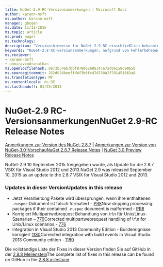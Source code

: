 ```yaml
---
title: NuGet-2.9 RC-Versionsanmerkungen | Microsoft Docs
author: karann-msft
ms.author: karann-msft
manager: ghogen
ms.date: 11/11/2016
ms.topic: article
ms.prod: nuget
ms.technology: 
description: "Versionshinweise für NuGet 2.9 RC einschließlich bekannte Probleme, Fehlerbehebungen, Funktionen und Archivierung von dcrs Design."
keywords: "NuGet-2.9 RC-versionsanmerkungen, aufgrund von Fehlerbehebungen, bekannte Probleme, zusätzliche Funktionen, Archivierung von dcrs Design"
ms.reviewer:
- karann-msft
- unniravindranathan
ms.openlocfilehash: 0e73b54ab7bbf97806269834c67ad0a159c9065b
ms.sourcegitcommit: 262d026beeffd4f3b6fc47d780a2f701451663a8
ms.translationtype: MT
ms.contentlocale: de-DE
ms.lasthandoff: 01/25/2018
---
```

# <a name="nuget-29-rc-release-notes"></a><span data-ttu-id="32d5f-104">NuGet-2.9 RC-Versionsanmerkungen</span><span class="sxs-lookup"><span data-stu-id="32d5f-104">NuGet 2.9-RC Release Notes</span></span>

<span data-ttu-id="32d5f-105">[Anmerkungen zur Version des NuGet-2.8.7](../release-notes/nuget-2.8.7.md) | [Anmerkungen zur Version von NuGet-3.0-Vorschau](../release-notes/nuget-3.0-preview.md)</span><span class="sxs-lookup"><span data-stu-id="32d5f-105">[NuGet 2.8.7 Release Notes](../release-notes/nuget-2.8.7.md) | [NuGet 3.0 Preview Release Notes](../release-notes/nuget-3.0-preview.md)</span></span>

<span data-ttu-id="32d5f-106">NuGet-2.9 10 September 2015 freigegeben wurde, als Update für die 2.8.7 VSIX für Visual Studio 2012 und 2013.</span><span class="sxs-lookup"><span data-stu-id="32d5f-106">NuGet 2.9 was released September 10, 2015 as an update to the 2.8.7 VSIX for Visual Studio 2012 and 2013.</span></span>

### <a name="updates-in-this-release"></a><span data-ttu-id="32d5f-107">Updates in dieser Version</span><span class="sxs-lookup"><span data-stu-id="32d5f-107">Updates in this release</span></span>

* <span data-ttu-id="32d5f-108">Jetzt Verarbeitung Pakete wird übersprungen, wenn ihre enthaltenen `.nuspec` Dokument ist falsch formatiert - [PR8](https://github.com/NuGet/NuGet2/pull/8)</span><span class="sxs-lookup"><span data-stu-id="32d5f-108">Now skipping processing packages if their contained `.nuspec` document is malformed - [PR8](https://github.com/NuGet/NuGet2/pull/8)</span></span>
* <span data-ttu-id="32d5f-109">Korrigiert Multipartwebrequest Behandlung von \r\n für Unix/Linux-Szenarien – [776](https://github.com/NuGet/Home/issues/776)</span><span class="sxs-lookup"><span data-stu-id="32d5f-109">Corrected multipartwebrequest handling of \r\n for Unix/Linux scenarios - [776](https://github.com/NuGet/Home/issues/776)</span></span>
* <span data-ttu-id="32d5f-110">Integration in Visual Studio 2013 Community Edition - Buildereignisse korrigiert [1180](https://github.com/NuGet/Home/issues/1180)</span><span class="sxs-lookup"><span data-stu-id="32d5f-110">Corrected integration with build events in Visual Studio 2013 Community edition - [1180](https://github.com/NuGet/Home/issues/1180)</span></span>


<span data-ttu-id="32d5f-111">Die vollständige Liste der Fixes in dieser Version finden Sie auf GitHub in der [2.8.8 Meilenstein](https://github.com/NuGet/Home/issues?q=milestone%3A2.8.8+is%3Aclosed)</span><span class="sxs-lookup"><span data-stu-id="32d5f-111">The complete list of fixes in this release can be found on GitHub in the [2.8.8 milestone](https://github.com/NuGet/Home/issues?q=milestone%3A2.8.8+is%3Aclosed)</span></span>
